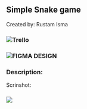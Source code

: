 ## Simple Snake game

Created by: Rustam Isma
### ![Trello](https://trello.com/b/v3ZhCUTy/javafx-final)
### ![FIGMA DESIGN](https://www.figma.com/file/V2CaVnsqTOkwbBLzuINC46/Snake?node-id=0%3A1)
### Description:
Scrinshot:
### ![](https://imgur.com/DFRXkUm.png)
